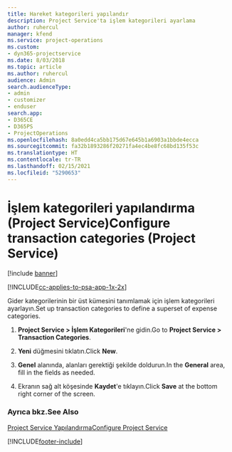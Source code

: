 ```yaml
---
title: Hareket kategorileri yapılandır
description: Project Service'ta işlem kategorileri ayarlama
author: ruhercul
manager: kfend
ms.service: project-operations
ms.custom:
- dyn365-projectservice
ms.date: 8/03/2018
ms.topic: article
ms.author: ruhercul
audience: Admin
search.audienceType:
- admin
- customizer
- enduser
search.app:
- D365CE
- D365PS
- ProjectOperations
ms.openlocfilehash: 8a0edd4ca5bb175d67e645b1a6903a1bbde4ecca
ms.sourcegitcommit: fa32b1893286f20271fa4ec4be8fc68bd135f53c
ms.translationtype: HT
ms.contentlocale: tr-TR
ms.lasthandoff: 02/15/2021
ms.locfileid: "5290653"
---
```

# <a name="configure-transaction-categories-project-service"></a><span data-ttu-id="81e23-103">İşlem kategorileri yapılandırma (Project Service)</span><span class="sxs-lookup"><span data-stu-id="81e23-103">Configure transaction categories (Project Service)</span></span>

[!include [banner](../includes/psa-now-project-operations.md)]

[!INCLUDE[cc-applies-to-psa-app-1x-2x](../includes/cc-applies-to-psa-app-1x-2x.md)]

<span data-ttu-id="81e23-104">Gider kategorilerinin bir üst kümesini tanımlamak için işlem kategorileri ayarlayın.</span><span class="sxs-lookup"><span data-stu-id="81e23-104">Set up transaction categories to define a superset of expense categories.</span></span>  
  
1.  <span data-ttu-id="81e23-105">**Project Service > İşlem Kategorileri**'ne gidin.</span><span class="sxs-lookup"><span data-stu-id="81e23-105">Go to **Project Service > Transaction Categories**.</span></span>  
  
2.  <span data-ttu-id="81e23-106">**Yeni** düğmesini tıklatın.</span><span class="sxs-lookup"><span data-stu-id="81e23-106">Click **New**.</span></span>  
  
3.  <span data-ttu-id="81e23-107">**Genel** alanında, alanları gerektiği şekilde doldurun.</span><span class="sxs-lookup"><span data-stu-id="81e23-107">In the **General** area, fill in the fields as needed.</span></span>  
  
4.  <span data-ttu-id="81e23-108">Ekranın sağ alt köşesinde **Kaydet**'e tıklayın.</span><span class="sxs-lookup"><span data-stu-id="81e23-108">Click **Save** at the bottom right corner of the screen.</span></span>  
  
### <a name="see-also"></a><span data-ttu-id="81e23-109">Ayrıca bkz.</span><span class="sxs-lookup"><span data-stu-id="81e23-109">See Also</span></span>  
 [<span data-ttu-id="81e23-110">Project Service Yapılandırma</span><span class="sxs-lookup"><span data-stu-id="81e23-110">Configure Project Service</span></span>](../psa/configure.md)


[!INCLUDE[footer-include](../includes/footer-banner.md)]